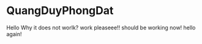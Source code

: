 # QuangDuyPhongDat
Hello
Why it does not worlk?
work pleaseee!!
should be working now!
hello again!
